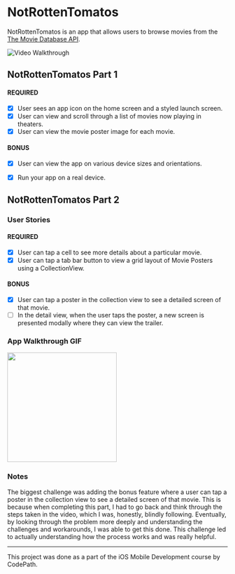 # NotRottenTomatos

NotRottenTomatos is an app that allows users to browse movies from the [The Movie Database API](http://docs.themoviedb.apiary.io/#).

<img src='NotRottenTomatosDemo-1.gif' title='Video Walkthrough' width='' alt='Video Walkthrough' />

## NotRottenTomatos Part 1

#### REQUIRED 
- [x] User sees an app icon on the home screen and a styled launch screen.
- [x] User can view and scroll through a list of movies now playing in theaters.
- [x] User can view the movie poster image for each movie.

#### BONUS
- [x] User can view the app on various device sizes and orientations.
- [x] Run your app on a real device.


## NotRottenTomatos Part 2

### User Stories

#### REQUIRED
- [x] User can tap a cell to see more details about a particular movie.
- [x] User can tap a tab bar button to view a grid layout of Movie Posters using a CollectionView.

#### BONUS
- [x] User can tap a poster in the collection view to see a detailed screen of that movie.
- [ ] In the detail view, when the user taps the poster, a new screen is presented modally where they can view the trailer.

### App Walkthrough GIF

<img src="http://g.recordit.co/fLm1lGFDKW.gif" width=250><br>

### Notes
The biggest challenge was adding the bonus feature where a user can tap a poster in the collection view to see a detailed screen of that movie. This is because when completing this part, I had to go back and think through the steps taken in the video, which I was, honestly, blindly following. Eventually, by looking through the problem more deeply and understanding the challenges and workarounds, I was able to get this done. This challenge led to actually understanding how the process works and was really helpful.

---
This project was done as a part of the iOS Mobile Development course by CodePath.
